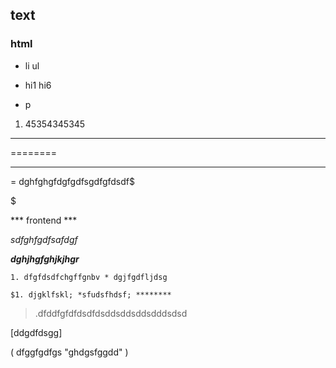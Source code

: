 ## text

### html



* li ul 

* hi1 hi6

* p

1. 45354345345

******** 

========

-------------------

= dghfghgfdgfgdfsgdfgfdsdf$

$$$$$$$$$$$$$$$$$$$$$

*** frontend ***

$$$$

  *sdfghfgdfsafdgf*

  ___dghjhgfghjkjhgr___

```1. dfgfdsdfchgffgnbv * dgjfgdfljdsg```

```$1. djgklfskl; *sfudsfhdsf; ********```

> .dfddfgfdfdsdfdsddsddsddsdddsdsd

[ddgdfdsgg] 

( dfggfgdfgs "ghdgsfggdd" )